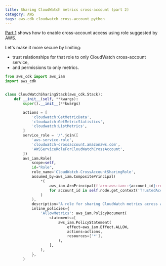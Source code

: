 ```yaml
---
title: Sharing CloudWatch metrics cross-account (part 2)
category: AWS
tags: aws-cdk cloudwatch cross-account python
---
```


[Part 1](/aws-cloudwatch-cross-account) shows how to enable cross-account access using role suggested by AWS.

Let's make it more secure by limiting:
- trust relationships for that role to only CloudWatch cross-account service,
- and permissions to only metrics. 

```py
from aws_cdk import aws_iam
import aws_cdk


class CloudWatchSharingStack(aws_cdk.Stack):
    def __init__(self, **kwargs):
        super().__init__(**kwargs)

        actions = [
            'cloudwatch:GetMetricData',
            'cloudwatch:GetMetricStatistics',
            'cloudwatch:ListMetrics',
        ]
        service_role = '/'.join([
            'aws-service-role',
            'cloudwatch-crossaccount.amazonaws.com',
            'AWSServiceRoleForCloudWatchCrossAccount',
        ])
        aws_iam.Role(
            scope=self,
            id="Role",
            role_name='CloudWatch-CrossAccountSharingRole',
            assumed_by=aws_iam.CompositePrincipal(
                *(
                    aws_iam.ArnPrincipal(f'arn:aws:iam::{account_id}:role/{service_role}')
                    for account_id in self.node.get_context('TrustedAccountIds').split(',')
                )
            ),
            description="A role for sharing CloudWatch metrics across accounts",
            inline_policies={
                'AllowMetrics': aws_iam.PolicyDocument(
                    statements=[
                        aws_iam.PolicyStatement(
                            effect=aws_iam.Effect.ALLOW,
                            actions=actions,
                            resources=['*'],
                        ),
                    ],
                ),
            },
        )
```
